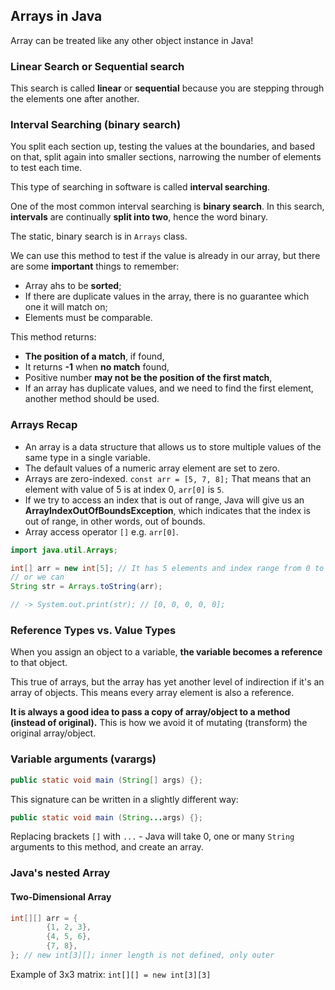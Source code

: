 ## Arrays in Java

Array can be treated like any other object instance in Java!

### Linear Search or Sequential search

This search is called **linear** or **sequential** because you are stepping through the elements one after another.

### Interval Searching (binary search)

You split each section up, testing the values at the boundaries, and based on that, split again into smaller sections, narrowing the number of elements to test each time.

This type of searching in software is called **interval searching**.

One of the most common interval searching is **binary search**. In this search, **intervals** are continually **split into two**, hence the word binary.

The static, binary search is in `Arrays` class.

We can use this method to test if the value is already in our array, but there are some **important** things to remember:
- Array ahs to be **sorted**;
- If there are duplicate values in the array, there is no guarantee which one it will match on;
- Elements must be comparable.

This method returns:
- **The position of a match**, if found,
- It returns **-1** when **no match** found,
- Positive number **may not be the position of the first match**,
- If an array has duplicate values, and we need to find the first element, another method should be used.

### Arrays Recap

- An array is a data structure that allows us to store multiple values of the same type in a single variable.
- The default values of a numeric array element are set to zero.
- Arrays are zero-indexed. `const arr = [5, 7, 8];` That means that an element with value of 5 is at index 0, `arr[0]` is `5`.
- If we try to access an index that is out of range, Java will give us an **ArrayIndexOutOfBoundsException**, which indicates that the index is out of range, in other words, out of bounds.
- Array access operator `[]` e.g. `arr[0]`.

```java
import java.util.Arrays;

int[] arr = new int[5]; // It has 5 elements and index range from 0 to 4;
// or we can 
String str = Arrays.toString(arr);

// -> System.out.print(str); // [0, 0, 0, 0, 0];
```

### Reference Types vs. Value Types

When you assign an object to a variable, **the variable becomes a reference** to that object.

This true of arrays, but the array has yet another level of indirection if it's an array of objects. This means every array element is also a reference.

**It is always a good idea to pass a copy of array/object to a method (instead of original).** This is how we avoid it of mutating (transform) the original array/object.

### Variable arguments (varargs)

```java
public static void main (String[] args) {};
```

This signature can be written in a slightly different way:

```java
public static void main (String...args) {};
```

Replacing brackets `[]` with `...` - Java will take 0, one or many `String` arguments to this method, and create an array.

### Java's nested Array

#### Two-Dimensional Array

```java
int[][] arr = {
        {1, 2, 3},
        {4, 5, 6},
        {7, 8},
}; // new int[3][]; inner length is not defined, only outer
```

Example of 3x3 matrix:
`int[][] = new int[3][3]`
